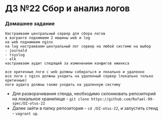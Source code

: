 # ДЗ №22 Сбор и анализ логов
### Домашнее задание
```
Настраиваем центральный сервер для сбора логов
в вагранте поднимаем 2 машины web и log
на web поднимаем nginx
на log настраиваем центральный лог сервер на любой системе на выбор
- journald
- rsyslog
- elk
настраиваем аудит следящий за изменением конфигов нжинкса

все критичные логи с web должны собираться и локально и удаленно
все логи с nginx должны уходить на удаленный сервер (локально только критичные)
логи аудита должны также уходить на удаленную систему
```
- Для разворачивания стенда, необходимо склониовать репозиторий на локальное хранилище - ```git clone https://github.com/Rafael-99-spec/DZ-otus-22```
- Далее зайти в папку репозитория - ```cd /DZ-otus-22```, и запустить стенд - ```vagrant up```.
